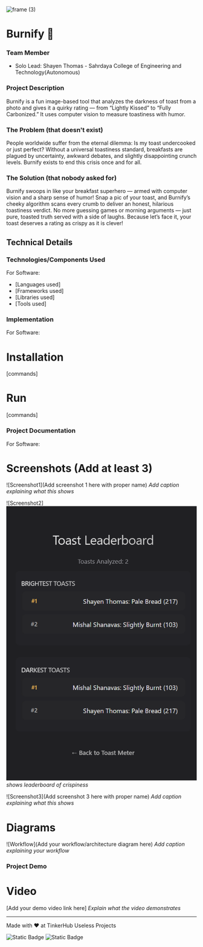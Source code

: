 <img width="3188" height="1202" alt="frame (3)" src="https://github.com/user-attachments/assets/517ad8e9-ad22-457d-9538-a9e62d137cd7" />


# Burnify 🎯



### Team Member
- Solo Lead: Shayen Thomas - Sahrdaya College of Engineering and Technology(Autonomous)


### Project Description
Burnify is a fun image-based tool that analyzes the darkness of toast from a photo and gives it a quirky rating — from “Lightly Kissed” to “Fully Carbonized.” It uses computer vision to measure toastiness with humor.

### The Problem (that doesn't exist)
People worldwide suffer from the eternal dilemma: Is my toast undercooked or just perfect? Without a universal toastiness standard, breakfasts are plagued by uncertainty, awkward debates, and slightly disappointing crunch levels. Burnify exists to end this crisis once and for all.

### The Solution (that nobody asked for)
Burnify swoops in like your breakfast superhero — armed with computer vision and a sharp sense of humor! Snap a pic of your toast, and Burnify’s cheeky algorithm scans every crumb to deliver an honest, hilarious toastiness verdict. No more guessing games or morning arguments — just pure, toasted truth served with a side of laughs. Because let’s face it, your toast deserves a rating as crispy as it is clever! 

## Technical Details
### Technologies/Components Used
For Software:
- [Languages used]
- [Frameworks used]
- [Libraries used]
- [Tools used]



### Implementation
For Software:
# Installation
[commands]

# Run
[commands]

### Project Documentation
For Software:

# Screenshots (Add at least 3)
![Screenshot1](Add screenshot 1 here with proper name)
*Add caption explaining what this shows*

![Screenshot2]![alt text](image.png)
*shows leaderboard of crispiness*

![Screenshot3](Add screenshot 3 here with proper name)
*Add caption explaining what this shows*

# Diagrams
![Workflow](Add your workflow/architecture diagram here)
*Add caption explaining your workflow*



### Project Demo
# Video
[Add your demo video link here]
*Explain what the video demonstrates*



---
Made with ❤️ at TinkerHub Useless Projects 

![Static Badge](https://img.shields.io/badge/TinkerHub-24?color=%23000000&link=https%3A%2F%2Fwww.tinkerhub.org%2F)
![Static Badge](https://img.shields.io/badge/UselessProjects--25-25?link=https%3A%2F%2Fwww.tinkerhub.org%2Fevents%2FQ2Q1TQKX6Q%2FUseless%2520Projects)


